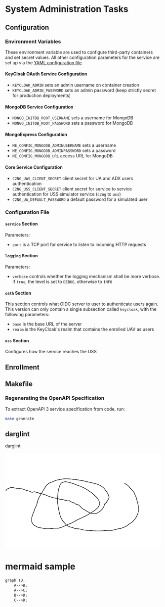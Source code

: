 # System Administration Tasks

## Configuration

### Environment Variables

These environment variable are used to configure third-party containers and set secret values. All other configuration parameters for the service are set up via the [YAML configuration file](#configuration-file).

#### KeyCloak OAuth Service Configuration

* `KEYCLOAK_ADMIN` sets an admin username on container creation
* `KEYCLOAK_ADMIN_PASSWORD` sets an admin password (keep strictly secret for production deployments)

#### MongoDB Service Configuration

* `MONGO_INITDB_ROOT_USERNAME` sets a username for MongoDB
* `MONGO_INITDB_ROOT_PASSWORD` sets a password for MongoDB

#### MongoExpress Configuration

* `ME_CONFIG_MONGODB_ADMINUSERNAME` sets a username
* `ME_CONFIG_MONGODB_ADMINPASSWORD` sets a password
* `ME_CONFIG_MONGODB_URL` access URL for MongoDB

#### Core Service Configuration

* `C2NG_UAS_CLIENT_SECRET` client secret for UA and ADX users authentication
* `C2NG_USS_CLIENT_SECRET` client secret for service to service authentication for USS simulator service (`c2ng` to `uss`)
* `C2NG_UA_DEFAULT_PASSWORD` a default password for a simulated user

### Configuration File

#### `service` Section

Parameters:

* `port` is a TCP port for service to listen to incoming HTTP requests

#### `logging` Section

Parameters:

* `verbose` controls whether the logging mechanism shall be more verbose. If `true`, the level is set to `DEBUG`, otherwise to `INFO`

#### `oath` Section

This section controls what OIDC server to user to authenticate users again. This version can only contain a single subsection called `keycloak`, with the following parameters:

* `base` is the base URL of the server
* `realm` is the KeyCloak's realm that contains the enrolled UAV as users

#### `uss` Section

Configures how the service reaches the USS 

## Enrollment

## Makefile

### Regenerating the OpenAPI Specification

To extract OpenAPI 3 service specification from code, run:

```sh
make generate
```

## darglint

darglint

![test](xpng.png)

# mermaid sample

```mermaid
graph TD;
    A-->B;
    A-->C;
    B-->D;
    C-->D;
```
